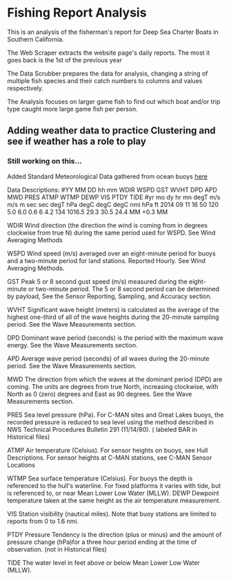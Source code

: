 # Fishing Report Analysis
This is an analysis of the fisherman's report for Deep Sea Charter Boats in Southern California.

The Web Scraper extracts the website page's daily reports.
    The most it goes back is the 1st of the previous year

The Data Scrubber prepares the data for analysis, changing a string of multiple fish species and their catch numbers to columns and values respectively.

The Analysis focuses on larger game fish to find out which boat and/or trip type caught more large game fish per person.

## Adding weather data to practice Clustering and see if weather has a role to play
### Still working on this...

Added Standard Meteorological Data gathered from ocean buoys [here](https://www.ndbc.noaa.gov/)

Data Descriptions:
#YY  MM DD hh mm WDIR WSPD GST  WVHT   DPD   APD MWD   PRES  ATMP  WTMP  DEWP  VIS PTDY  TIDE
#yr  mo dy hr mn degT m/s  m/s     m   sec   sec degT   hPa  degC  degC  degC  nmi  hPa    ft
2014 09 11 16 50 120  5.0  6.0   0.6     6   4.2 134 1016.5  29.3  30.5  24.4   MM +0.3    MM

WDIR 	Wind direction (the direction the wind is coming from in degrees clockwise from true N) during the same period used for WSPD. See Wind Averaging Methods

WSPD 	Wind speed (m/s) averaged over an eight-minute period for buoys and a two-minute period for land stations. Reported Hourly. See Wind Averaging Methods.

GST 	Peak 5 or 8 second gust speed (m/s) measured during the eight-minute or two-minute period. The 5 or 8 second period can be determined by payload, See 
the Sensor Reporting, Sampling, and Accuracy section.

WVHT 	Significant wave height (meters) is calculated as the average of the highest one-third of all of the wave heights during the 20-minute sampling period. See the Wave Measurements section.

DPD 	Dominant wave period (seconds) is the period with the maximum wave energy. See the Wave Measurements section.

APD 	Average wave period (seconds) of all waves during the 20-minute period. See the Wave Measurements section.

MWD 	The direction from which the waves at the dominant period (DPD) are coming. The units are degrees from true North, increasing clockwise, with North as 0 (zero) degrees and East as 90 degrees. See the Wave Measurements section.

PRES 	Sea level pressure (hPa). For C-MAN sites and Great Lakes buoys, the recorded pressure is reduced to sea level using the method described in NWS Technical Procedures Bulletin 291 (11/14/80). ( labeled BAR in Historical files)

ATMP 	Air temperature (Celsius). For sensor heights on buoys, see Hull Descriptions. For sensor heights at C-MAN stations, see C-MAN Sensor Locations

WTMP 	Sea surface temperature (Celsius). For buoys the depth is referenced to the hull's waterline. For fixed platforms it varies with tide, but is referenced to, or near Mean Lower Low Water (MLLW).
DEWP 	Dewpoint temperature taken at the same height as the air temperature measurement.

VIS 	Station visibility (nautical miles). Note that buoy stations are limited to reports from 0 to 1.6 nmi.

PTDY 	Pressure Tendency is the direction (plus or minus) and the amount of pressure change (hPa)for a three hour period ending at the time of observation. (not in Historical files)

TIDE 	The water level in feet above or below Mean Lower Low Water (MLLW).